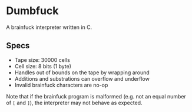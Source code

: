 # Dumbfuck

A brainfuck interpreter written in C.

## Specs

* Tape size: 30000 cells
* Cell size: 8 bits (1 byte)
* Handles out of bounds on the tape by wrapping around
* Additions and substrations can overflow and underflow
* Invalid brainfuck characters are no-op

Note that if the brainfuck program is malformed (e.g. not an equal number of `[` and `]`), the interpreter may not behave as expected.
